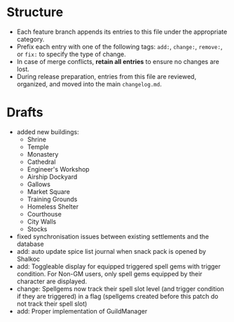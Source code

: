 # Structure
- Each feature branch appends its entries to this file under the appropriate category.
- Prefix each entry with one of the following tags: `add:`, `change:`, `remove:`, or `fix:` to specify the type of change.
- In case of merge conflicts, **retain all entries** to ensure no changes are lost.
- During release preparation, entries from this file are reviewed, organized, and moved into the main `changelog.md`.
# Drafts
- added new buildings:
    - Shrine
    - Temple
    - Monastery
    - Cathedral
    - Engineer's Workshop
    - Airship Dockyard
    - Gallows
    - Market Square
    - Training Grounds
    - Homeless Shelter
    - Courthouse
    - City Walls
    - Stocks
- fixed synchronisation issues between existing settlements and the database
- add: auto update spice list journal when snack pack is opened by Shalkoc
- add: Toggleable display for equipped triggered spell gems with trigger condition. For Non-GM users, only spell gems equipped by their character are displayed. 
- change: Spellgems now track their spell slot level (and trigger condition if they are triggered) in a flag (spellgems created before this patch do not track their spell slot)
- add: Proper implementation of GuildManager